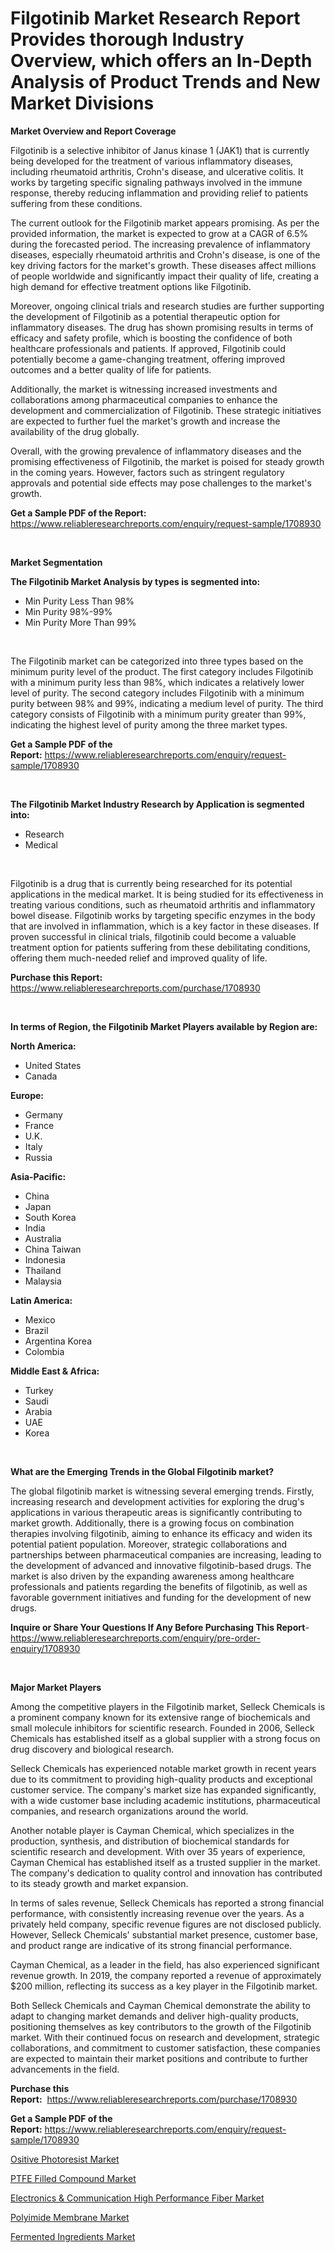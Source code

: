 <p><h1>Filgotinib Market Research Report Provides thorough Industry Overview, which offers an In-Depth Analysis of Product Trends and New Market Divisions</h1></p><p><strong>Market Overview and Report Coverage</strong></p>
<p><p>Filgotinib is a selective inhibitor of Janus kinase 1 (JAK1) that is currently being developed for the treatment of various inflammatory diseases, including rheumatoid arthritis, Crohn's disease, and ulcerative colitis. It works by targeting specific signaling pathways involved in the immune response, thereby reducing inflammation and providing relief to patients suffering from these conditions.</p><p>The current outlook for the Filgotinib market appears promising. As per the provided information, the market is expected to grow at a CAGR of 6.5% during the forecasted period. The increasing prevalence of inflammatory diseases, especially rheumatoid arthritis and Crohn's disease, is one of the key driving factors for the market's growth. These diseases affect millions of people worldwide and significantly impact their quality of life, creating a high demand for effective treatment options like Filgotinib.</p><p>Moreover, ongoing clinical trials and research studies are further supporting the development of Filgotinib as a potential therapeutic option for inflammatory diseases. The drug has shown promising results in terms of efficacy and safety profile, which is boosting the confidence of both healthcare professionals and patients. If approved, Filgotinib could potentially become a game-changing treatment, offering improved outcomes and a better quality of life for patients.</p><p>Additionally, the market is witnessing increased investments and collaborations among pharmaceutical companies to enhance the development and commercialization of Filgotinib. These strategic initiatives are expected to further fuel the market's growth and increase the availability of the drug globally.</p><p>Overall, with the growing prevalence of inflammatory diseases and the promising effectiveness of Filgotinib, the market is poised for steady growth in the coming years. However, factors such as stringent regulatory approvals and potential side effects may pose challenges to the market's growth.</p></p>
<p><strong>Get a Sample PDF of the Report:</strong> <a href="https://www.reliableresearchreports.com/enquiry/request-sample/1708930">https://www.reliableresearchreports.com/enquiry/request-sample/1708930</a></p>
<p>&nbsp;</p>
<p><strong>Market Segmentation</strong></p>
<p><strong>The Filgotinib Market Analysis by types is segmented into:</strong></p>
<p><ul><li>Min Purity Less Than 98%</li><li>Min Purity 98%-99%</li><li>Min Purity More Than 99%</li></ul></p>
<p>&nbsp;</p>
<p><p>The Filgotinib market can be categorized into three types based on the minimum purity level of the product. The first category includes Filgotinib with a minimum purity less than 98%, which indicates a relatively lower level of purity. The second category includes Filgotinib with a minimum purity between 98% and 99%, indicating a medium level of purity. The third category consists of Filgotinib with a minimum purity greater than 99%, indicating the highest level of purity among the three market types.</p></p>
<p><strong>Get a Sample PDF of the Report:</strong>&nbsp;<a href="https://www.reliableresearchreports.com/enquiry/request-sample/1708930">https://www.reliableresearchreports.com/enquiry/request-sample/1708930</a></p>
<p>&nbsp;</p>
<p><strong>The Filgotinib Market Industry Research by Application is segmented into:</strong></p>
<p><ul><li>Research</li><li>Medical</li></ul></p>
<p>&nbsp;</p>
<p><p>Filgotinib is a drug that is currently being researched for its potential applications in the medical market. It is being studied for its effectiveness in treating various conditions, such as rheumatoid arthritis and inflammatory bowel disease. Filgotinib works by targeting specific enzymes in the body that are involved in inflammation, which is a key factor in these diseases. If proven successful in clinical trials, filgotinib could become a valuable treatment option for patients suffering from these debilitating conditions, offering them much-needed relief and improved quality of life.</p></p>
<p><strong>Purchase this Report:</strong>&nbsp; <a href="https://www.reliableresearchreports.com/purchase/1708930">https://www.reliableresearchreports.com/purchase/1708930</a></p>
<p>&nbsp;</p>
<p><strong>In terms of Region, the Filgotinib Market Players available by Region are:</strong></p>
<p>
    <p> <strong> North America: </strong>
        <ul>
            <li>United States</li>
            <li>Canada</li>
        </ul>
        </p> 
    <p> <strong> Europe: </strong>
        <ul>
            <li>Germany</li>
            <li>France</li>
            <li>U.K.</li>
            <li>Italy</li>
            <li>Russia</li>
        </ul>
        </p> 
    <p> <strong> Asia-Pacific: </strong>
        <ul>
            <li>China</li>
            <li>Japan</li>
            <li>South Korea</li>
            <li>India</li>
            <li>Australia</li>
            <li>China Taiwan</li>
            <li>Indonesia</li>
            <li>Thailand</li>
            <li>Malaysia</li>
        </ul>
        </p> 
    <p> <strong> Latin America: </strong>
        <ul>
            <li>Mexico</li>
            <li>Brazil</li>
            <li>Argentina Korea</li>
            <li>Colombia</li>
        </ul>
        </p> 
    <p> <strong> Middle East & Africa: </strong>
        <ul>
            <li>Turkey</li>
            <li>Saudi</li>
            <li>Arabia</li>
            <li>UAE</li>
            <li>Korea</li>
        </ul>
    </p>
    </p>
<p>&nbsp;</p>
<p><strong>What are the Emerging Trends in the Global Filgotinib market?</strong></p>
<p><p>The global filgotinib market is witnessing several emerging trends. Firstly, increasing research and development activities for exploring the drug's applications in various therapeutic areas is significantly contributing to market growth. Additionally, there is a growing focus on combination therapies involving filgotinib, aiming to enhance its efficacy and widen its potential patient population. Moreover, strategic collaborations and partnerships between pharmaceutical companies are increasing, leading to the development of advanced and innovative filgotinib-based drugs. The market is also driven by the expanding awareness among healthcare professionals and patients regarding the benefits of filgotinib, as well as favorable government initiatives and funding for the development of new drugs.</p></p>
<p><strong>Inquire or Share Your Questions If Any Before Purchasing This Report</strong>- <a href="https://www.reliableresearchreports.com/enquiry/pre-order-enquiry/1708930">https://www.reliableresearchreports.com/enquiry/pre-order-enquiry/1708930</a></p>
<p>&nbsp;</p>
<p><strong>Major Market Players</strong></p>
<p><p>Among the competitive players in the Filgotinib market, Selleck Chemicals is a prominent company known for its extensive range of biochemicals and small molecule inhibitors for scientific research. Founded in 2006, Selleck Chemicals has established itself as a global supplier with a strong focus on drug discovery and biological research.</p><p>Selleck Chemicals has experienced notable market growth in recent years due to its commitment to providing high-quality products and exceptional customer service. The company's market size has expanded significantly, with a wide customer base including academic institutions, pharmaceutical companies, and research organizations around the world.</p><p>Another notable player is Cayman Chemical, which specializes in the production, synthesis, and distribution of biochemical standards for scientific research and development. With over 35 years of experience, Cayman Chemical has established itself as a trusted supplier in the market. The company's dedication to quality control and innovation has contributed to its steady growth and market expansion.</p><p>In terms of sales revenue, Selleck Chemicals has reported a strong financial performance, with consistently increasing revenue over the years. As a privately held company, specific revenue figures are not disclosed publicly. However, Selleck Chemicals' substantial market presence, customer base, and product range are indicative of its strong financial performance.</p><p>Cayman Chemical, as a leader in the field, has also experienced significant revenue growth. In 2019, the company reported a revenue of approximately $200 million, reflecting its success as a key player in the Filgotinib market.</p><p>Both Selleck Chemicals and Cayman Chemical demonstrate the ability to adapt to changing market demands and deliver high-quality products, positioning themselves as key contributors to the growth of the Filgotinib market. With their continued focus on research and development, strategic collaborations, and commitment to customer satisfaction, these companies are expected to maintain their market positions and contribute to further advancements in the field.</p></p>
<p><strong>Purchase this Report:</strong>&nbsp;&nbsp;<a href="https://www.reliableresearchreports.com/purchase/1708930">https://www.reliableresearchreports.com/purchase/1708930</a></p>
<p></p>
<p><strong>Get a Sample PDF of the Report:</strong>&nbsp;<a href="https://www.reliableresearchreports.com/enquiry/request-sample/1708930">https://www.reliableresearchreports.com/enquiry/request-sample/1708930</a></p>
<p><p><a href="https://medium.com/@robinsinghrp23/ositive-photoresist-market-exploring-market-share-market-trends-and-future-growth-77e8f161ce3a">Ositive Photoresist Market</a></p><p><a href="https://medium.com/@amrutreliable23/analyzing-ptfe-filled-compound-market-global-industry-perspective-and-forecast-2023-to-2030-6fad9c9ac8f1">PTFE Filled Compound Market</a></p><p><a href="https://medium.com/@abhishekreliable23/electronics-communication-high-performance-fiber-market-competitive-analysis-market-trends-and-54b27c8ab99a">Electronics & Communication High Performance Fiber Market</a></p><p><a href="https://medium.com/@kabirkhanrp23/polyimide-membrane-market-trends-forecast-and-competitive-analysis-to-2030-3dd42196cc6b">Polyimide Membrane Market</a></p><p><a href="https://medium.com/@sanjubabarp23/fermented-ingredients-market-report-reveals-the-latest-trends-and-growth-opportunities-of-this-d66e17fe0389">Fermented Ingredients Market</a></p></p>